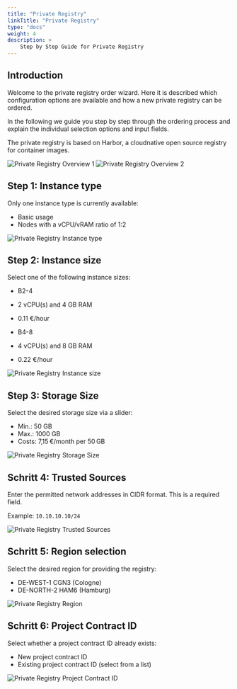 ```yaml
---
title: "Private Registry"
linkTitle: "Private Registry"
type: "docs"
weight: 4
description: >
    Step by Step Guide for Private Registry
---
```


## Introduction

Welcome to the private registry order wizard. Here it is described which configuration options are available and how a new private registry can be ordered.

In the following we guide you step by step through the ordering process and explain the individual selection options and input fields.

The private registry is based on Harbor, a cloudnative open source registry for container images.


![Private Registry Overview 1](../img/private-registry-overview1.png)
![Private Registry Overview 2](../img/private-registry-overview2.png)

## Step 1: Instance type

Only one instance type is currently available:

- Basic usage
- Nodes with a vCPU/vRAM ratio of 1:2

![Private Registry Instance type](../img/private-registry-instanz-type.png)

## Step 2: Instance size

Select one of the following instance sizes:

- B2-4
- 2 vCPU(s) and 4 GB RAM
- 0.11 €/hour

- B4-8
- 4 vCPU(s) and 8 GB RAM
- 0.22 €/hour

![Private Registry Instance size](../img/private-registry-instanz-size.png)

## Step 3: Storage Size


Select the desired storage size via a slider:

- Min.: 50 GB
- Max.: 1000 GB
- Costs: 7,15 €/month per 50 GB

![Private Registry Storage Size](../img/private-registry-storage.png)

## Schritt 4: Trusted Sources

Enter the permitted network addresses in CIDR format.
This is a required field.

Example:
`10.10.10.10/24`

![Private Registry Trusted Sources](../img/private-registry-sources.png)

## Schritt 5: Region selection

Select the desired region for providing the registry:

- DE-WEST-1 CGN3 (Cologne)
- DE-NORTH-2 HAM6 (Hamburg)

![Private Registry Region](../img/private-registry-region.png)

## Schritt 6: Project Contract ID

Select whether a project contract ID already exists:

- New project contract ID
- Existing project contract ID (select from a list)

![Private Registry Project Contract ID](../img/private-registry-existing-project.png)

